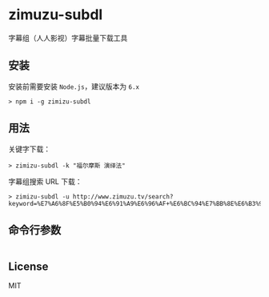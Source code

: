 # zimuzu-subdl

字幕组（人人影视）字幕批量下载工具

## 安装

安装前需要安装 `Node.js`，建议版本为 `6.x`

```
> npm i -g zimizu-subdl
```

## 用法

关键字下载：

```
> zimizu-subdl -k "福尔摩斯 演绎法"
```

字幕组搜索 URL 下载：

```
> zimizu-subdl -u http://www.zimuzu.tv/search?keyword=%E7%A6%8F%E5%B0%94%E6%91%A9%E6%96%AF+%E6%BC%94%E7%BB%8E%E6%B3%95&type=subtitle
```

## 命令行参数

```
```

## License

MIT
